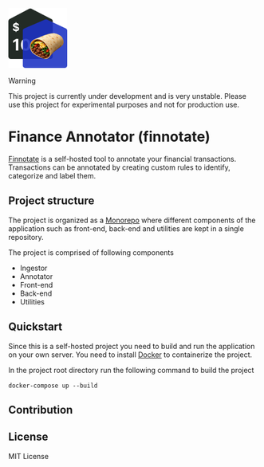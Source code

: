 <img src="./assets/logo.png" alt="Finnotate logo" width="118" height="120">

> [!WARNING] 
> This project is currently under development and is very unstable. Please
> use this project for experimental purposes and not for production use.

# Finance Annotator (finnotate)

<ins>Finnotate</ins> is a self-hosted tool to annotate your financial transactions. Transactions can be annotated by creating custom rules to identify, categorize and label them.

## Project structure

The project is organized as a [Monorepo](https://en.wikipedia.org/wiki/Monorepo) where different components of the application such as front-end, back-end and utilities are kept in a single repository.

The project is comprised of following components

- Ingestor
- Annotator
- Front-end
- Back-end
- Utilities

## Quickstart

Since this is a self-hosted project you need to build and run the application on your own server. You need to install [Docker](https://www.docker.com/) to containerize the project.

In the project root directory run the following command to build the project

```
docker-compose up --build
```
## Contribution

## License
MIT License



